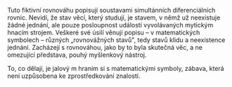 Tuto fiktivní rovnováhu popisují soustavami simultánních diferenciálních rovnic. Nevidí, že stav věcí, který studují, je stavem, v němž už neexistuje žádné jednání, ale pouze posloupnost událostí vyvolávaných mytickým hnacím strojem. Veškeré své úsilí věnují popisu – v matematických symbolech – různých „rovnovážných stavů", tedy stavů klidu a neexistence jednání. Zacházejí s rovnováhou, jako by to byla skutečná věc, a ne omezující představa, pouhý myšlenkový nástroj.

To, co dělají, je jalový m hraním si s matematickými symboly, zábava, která není uzpůsobena ke zprostředkování znalostí.